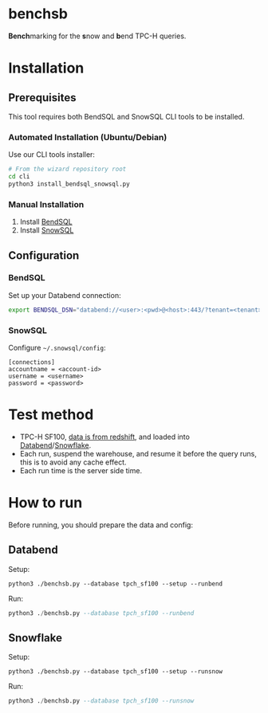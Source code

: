 # benchsb

<b>Bench</b>marking for the <b>s</b>now and <b>b</b>end TPC-H queries.

# Installation

## Prerequisites

This tool requires both BendSQL and SnowSQL CLI tools to be installed.

### Automated Installation (Ubuntu/Debian)

Use our CLI tools installer:

```bash
# From the wizard repository root
cd cli
python3 install_bendsql_snowsql.py
```

### Manual Installation

1. Install [BendSQL](https://github.com/datafuselabs/bendsql)
2. Install [SnowSQL](https://docs.snowflake.com/en/user-guide/snowsql.html)

## Configuration

### BendSQL

Set up your Databend connection:

```bash
export BENDSQL_DSN="databend://<user>:<pwd>@<host>:443/?tenant=<tenant>&warehouse=<warehouse>"
```

### SnowSQL

Configure `~/.snowsql/config`:

```
[connections]
accountname = <account-id>
username = <username>
password = <password>
```

# Test method
- TPC-H SF100, [data is from redshift](https://github.com/awslabs/amazon-redshift-utils/tree/master/src/CloudDataWarehouseBenchmark/Cloud-DWB-Derived-from-TPCH), and loaded into [Databend](./bend/prepare.sql)/[Snowflake](./snow/prepare.sql).
- Each run, suspend the warehouse, and resume it before the query runs, this is to avoid any cache effect.
- Each run time is the server side time.

# How to run

Before running, you should prepare the data and config:

## Databend

Setup:
```
python3 ./benchsb.py --database tpch_sf100 --setup --runbend
```
Run:
```sql
python3 ./benchsb.py --database tpch_sf100 --runbend
```

## Snowflake
Setup:
```
python3 ./benchsb.py --database tpch_sf100 --setup --runsnow
```
Run:
```sql
python3 ./benchsb.py --database tpch_sf100 --runsnow
```
